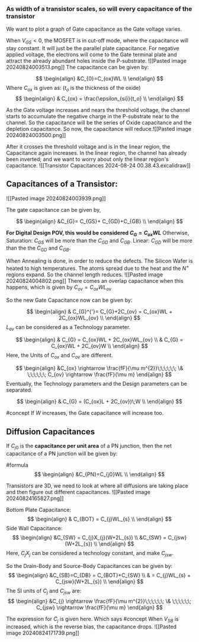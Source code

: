 
### As width of a transistor scales, so will every capacitance of the transistor

We want to plot a graph of Gate capacitance as the Gate voltage varies.

When $V_{GS}<0$, the MOSFET is in cut-off mode, where the capacitance will stay constant. It will just be the parallel plate capacitance. For negative applied voltage, the electrons will come to the Gate terminal plate and attract the already abundant holes inside the P-substrate. ![[Pasted image 20240824003513.png]]
The capacitance can be given by:

$$
\begin{align}
&C_{0}=C_{ox}WL \\
\end{align}
$$
Where $C_{ox}$ is given as: ($t_{o}$ is the thickness of the oxide)
$$
\begin{align}
& C_{ox} = \frac{\epsilon_{si}}{t_o} \\
\end{align}
$$


As the Gate voltage increases and nears the threshold voltage, the channel starts to accumulate the negative charge in the P-substrate near to the channel. So the capacitance will be the series of Oxide capacitance and the depletion capacitance. So now, the capacitance will reduce.![[Pasted image 20240824003500.png]]


After it crosses the threshold voltage and is in the linear region, the Capacitance again increases. In the linear region, the channel has already been inverted; and we want to worry about only the linear region's capacitance.
![[Transistor Capacitances 2024-08-24 00.38.43.excalidraw]]



## Capacitances of a Transistor:
![[Pasted image 20240824003939.png]]

The gate capacitance can be given by, 

$$
\begin{align}
&C_{G}= C_{GS}+ C_{GD}+C_{GB} \\
\end{align}
$$

**For Digital Design POV, this would be considered $C_{G}=C_{ox}WL$**
Otherwise, 
Saturation: $C_{GS}$ will be more than the $C_{GD}$ and $C_{GB}$. 
Linear: $C_{GD}$ will be more than the the $C_{GD}$ and $C_{GB}$. 

When Annealing is done, in order to reduce the defects. The Silicon Wafer is heated to high temperatures. The atoms spread due to the heat and the $N^+$ regions expand. So the channel length reduces.
![[Pasted image 20240824004802.png]]
There comes an overlap capacitance when this happens, which is given by $C_{ov}=C_{ox}WL_{ov}$

So the new Gate Capacitance now can be given by:

$$
\begin{align}
& C_{G}^{'}= C_{G}+2C_{ov} = C_{ox}WL + 2C_{ox}WL_{ov} \\
\end{align}
$$
$L_{ov}$ can be considered as a Technology parameter.

$$
\begin{align}
& C_{G} = C_{ox}WL + 2C_{ox}WL_{ov} \\
& C_{G} = C_{ox}WL + 2C_{ov}W \\
\end{align}
$$
Here, the Units of $C_{ox}$ and $C_{ov}$ are different.

$$
\begin{align}
&C_{ox} \rightarrow \frac{fF}{\mu m^{2}}\;\;\;\;\;\; \& \;\;\;\;\;\; C_{ov} \rightarrow \frac{fF}{\mu m}  
\end{align}
$$
Eventually, the Technology parameters and the Design parameters can be separated.

$$
\begin{align}
& C_{G} = (C_{ox}L + 2C_{ov})\;W \\
\end{align}
$$

#concept If $W$ increases, the Gate capacitance will increase too.


## Diffusion Capacitances

If $C_{j0}$ is the **capacitance per unit area** of a PN junction, then the net capacitance of a PN junction will be given by:

#formula 
$$
\begin{align}
&C_{PN}=C_{j0}WL \\
\end{align}
$$

Transistors are 3D, we need to look at where all diffusions are taking place and then figure out different capacitances.
![[Pasted image 20240824165827.png]]

Bottom Plate Capacitance: 
$$
\begin{align}
& C_{BOT} = C_{j}WL_{s} \\
\end{align}
$$
Side Wall Capacitance:
$$
\begin{align}
&C_{SW} = C_{j}X_{j}(W+2L_{s}) \\
&C_{SW} = C_{jsw}(W+2L_{s}) \\
\end{align}
$$
Here, $C_{j}X_{j}$ can be considered a technology constant, and make $C_{jsw}$.

So the Drain-Body and Source-Body Capacitances can be given by: 
$$
\begin{align}
&C_{SB}=C_{DB} = C_{BOT}+C_{SW} \\
& = C_{j}WL_{s} + C_{jsw}(W+2L_{s}) \\
\end{align}
$$
The SI units of $C_{j}$ and $C_{jsw}$ are: 
$$
\begin{align}
&C_{j} \rightarrow \frac{fF}{\mu m^{2}}\;\;\;\;\;\; \& \;\;\;\;\;\; C_{jsw} \rightarrow \frac{fF}{\mu m}
\end{align}
$$




The expression for $C_{j}$ is given here. Which says
#concept When $V_{SB}$ is increased, which is the reverse bias, the capacitance drops. 
![[Pasted image 20240824171739.png]]